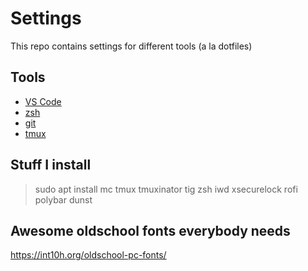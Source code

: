 # Settings

This repo contains settings for different tools (a la dotfiles)

## Tools
* [VS Code](https://code.visualstudio.com/)
* [zsh](http://zsh.sourceforge.net/)
* [git](https://www.git-scm.com/)
* [tmux](https://github.com/tmux/tmux/wiki)

## Stuff I install

> sudo apt install mc tmux tmuxinator tig zsh iwd xsecurelock rofi polybar dunst

## Awesome oldschool fonts everybody needs

https://int10h.org/oldschool-pc-fonts/
